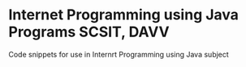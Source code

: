 # Internet Programming using Java Programs SCSIT, DAVV
Code snippets for use in Internrt Programming using Java subject
